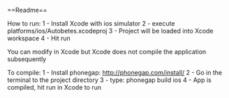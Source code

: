 ==Readme==

How to run:
1 - Install Xcode with ios simulator
2 - execute platforms/ios/Autobetes.xcodeproj
3 - Project will be loaded into Xcode workspace
4 - Hit run

You can modify in Xcode but Xcode does not compile the application subsequently

To compile:
1 - Install phonegap: http://phonegap.com/install/
2 - Go in the terminal to the project directory
3 - type: phonegap build ios
4 - App is compiled, hit run in Xcode to run